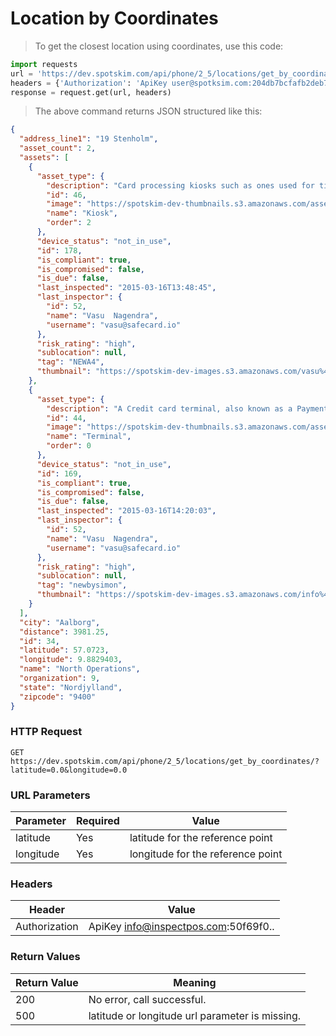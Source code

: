 # Location by Coordinates
> To get the closest location using coordinates, use this code:

```python
import requests
url = 'https://dev.spotskim.com/api/phone/2_5/locations/get_by_coordinates/?latitude=0.0&longitude=0.0'
headers = {'Authorization': 'ApiKey user@spotksim.com:204db7bcfafb2deb7506b89eb3b9b715b09905c8'}
response = request.get(url, headers)
```

> The above command returns JSON structured like this:

```json
{
  "address_line1": "19 Stenholm",
  "asset_count": 2,
  "assets": [
    {
      "asset_type": {
        "description": "Card processing kiosks such as ones used for ticket vending machines, food kiosks, receipt lookup kiosks, etc.,",
        "id": 46,
        "image": "https://spotskim-dev-thumbnails.s3.amazonaws.com/asset_primary_angles/Bus_Ticket_Machine.png?Signature=nlDc2yRC0h%2FdLphWRIUnmxcy76w%3D&Expires=1433271680&AWSAccessKeyId=AKIAIWXP3QT3ECK4SGFQ",
        "name": "Kiosk",
        "order": 2
      },
      "device_status": "not_in_use",
      "id": 178,
      "is_compliant": true,
      "is_compromised": false,
      "is_due": false,
      "last_inspected": "2015-03-16T13:48:45",
      "last_inspector": {
        "id": 52,
        "name": "Vasu  Nagendra",
        "username": "vasu@safecard.io"
      },
      "risk_rating": "high",
      "sublocation": null,
      "tag": "NEWA4",
      "thumbnail": "https://spotskim-dev-images.s3.amazonaws.com/vasu%40safecard.io/2015_02_17_17/rtmgbbpmszhw/NEWA4/IMG_142.jpg_thumb.jpg?Signature=M%2FJKu37AhBFEHGo5zh7tFm9sEWw%3D&Expires=1433271680&AWSAccessKeyId=AKIAIWXP3QT3ECK4SGFQ"
    },
    {
      "asset_type": {
        "description": "A Credit card terminal, also known as a Payment Terminal or EFTPOS Terminal. Terminals allow for swipe, dip, of credit cards. This includes dial-up terminals as well as Multi-Lane terminals, such as the ones connected to Cash Register via a cable.",
        "id": 44,
        "image": "https://spotskim-dev-thumbnails.s3.amazonaws.com/asset_primary_angles/cardterminal2.png?Signature=RyujN8gxi96X5IaYW%2FSk5qq2ATE%3D&Expires=1433271680&AWSAccessKeyId=AKIAIWXP3QT3ECK4SGFQ",
        "name": "Terminal",
        "order": 0
      },
      "device_status": "not_in_use",
      "id": 169,
      "is_compliant": true,
      "is_compromised": false,
      "is_due": false,
      "last_inspected": "2015-03-16T14:20:03",
      "last_inspector": {
        "id": 52,
        "name": "Vasu  Nagendra",
        "username": "vasu@safecard.io"
      },
      "risk_rating": "high",
      "sublocation": null,
      "tag": "newbysimon",
      "thumbnail": "https://spotskim-dev-images.s3.amazonaws.com/info%40inspectpos.com/2015-02-10-19/mgjjavqxdtos/newbysimon/IMG_135.jpg_thumb.jpg?Signature=vUvaV%2FZ8tv0Csu51fX1ZZvjWEEo%3D&Expires=1433271680&AWSAccessKeyId=AKIAIWXP3QT3ECK4SGFQ"
    }
  ],
  "city": "Aalborg",
  "distance": 3981.25,
  "id": 34,
  "latitude": 57.0723,
  "longitude": 9.8829403,
  "name": "North Operations",
  "organization": 9,
  "state": "Nordjylland",
  "zipcode": "9400"
}
```

### HTTP Request
`GET https://dev.spotskim.com/api/phone/2_5/locations/get_by_coordinates/?latitude=0.0&longitude=0.0`

### URL Parameters
Parameter | Required | Value
--------  | -------- | -----
latitude | Yes    | latitude for the reference point
longitude| Yes    | longitude for the reference point

### Headers
Header | Value
------ | -----
Authorization | ApiKey info@inspectpos.com:50f69f0..

### Return Values
Return Value | Meaning 
------------ | --------
200          | No error, call successful.
500 | latitude or longitude url parameter is missing.
